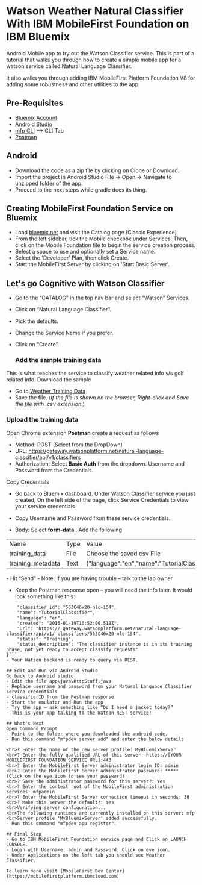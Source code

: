 # Watson Weather Natural Classifier With IBM MobileFirst Foundation on IBM Bluemix
Android Mobile app to try out the Watson Classifier service. This is part of a tutorial that walks you through how to create a simple mobile app for a watson service called Natural Language Classifier. 

It also walks you through adding IBM MobileFirst Platform Foundation V8  for adding some robustness and other utilities to the app.

## Pre-Requisites 
- [Bluemix Account](https://gist.github.com/VidyasagarMSC/f2406f834fc5ed3e8161)
- [Android Studio](https://developer.android.com/studio/index.html)
- [mfp CLI](https://mobilefirstplatform.ibmcloud.com/downloads/) --> CLI Tab
- [Postman](https://chrome.google.com/webstore/detail/postman/fhbjgbiflinjbdggehcddcbncdddomop?hl=en) 

## Android
- Download the code as a zip file by clicking on Clone or Download.
- Import the project in Android Studio 
  File -> Open -> Navigate to unzipped folder of the app.
- Proceed to the next steps while gradle does its thing.

## Creating MobileFirst Foundation Service on Bluemix 

- Load [bluemix.net](https://bluemix.net) and visit the Catalog page (Classic Experience).
- From the left sidebar, tick the Mobile checkbox under Services. Then, click on the Mobile Foundation tile to begin the service creation process.
- Select a space to use and optionally set a Service name.
- Select the 'Developer' Plan, then click Create.
- Start the MobileFirst Server by clicking on 'Start Basic Server'.

## Let's go Cognitive with Watson Classifier 

- Go to the “CATALOG” in the top nav bar and select “Watson” Services.
- Click on “Natural Language Classifier”.
- Pick the defaults.
- Change the Service Name if you prefer.
- Click on “Create”.

    ### Add the sample training data
This is what teaches the service to classify weather related info v/s golf
related info.
Download the sample
  - Go to [Weather Training Data](https://raw.githubusercontent.com/VidyasagarMSC/mfp8-watsonclassifier-android/master/weather_data_train.csv)
  - Save the file. (<em>If the file is shown on the browser, Right-click and Save the file with .csv extension.</em>)

  ### Upload the training data
Open Chrome extension <strong>Postman</strong> create a request as follows
  
  - Method: POST (Select from the DropDown)
  - URL: https://gateway.watsonplatform.net/natural-language-classifier/api/v1/classifiers
  - Authorization: Select <strong>Basic Auth</strong> from the dropdown. Username and Password from the Credentials.

 Copy Credentials
  - Go back to Bluemix dashboard. Under Watson Classifier service you just created, On the left side of the page, click Service Credentials to view your service credentials
  - Copy Username and Password from these service credentials.
 
 - Body: Select <strong>form-data</strong> . Add the following
<table>
    <tr>
        <td>Name</td>
        <td>Type</td>
        <td>Value</td>
    </tr> 
   <tr>
     <td>training_data</td>
      <td>File</td>
      <td>Choose the saved csv File</td>
  </tr>
  <tr>
     <td>training_metadata</td>
      <td>Text</td>
      <td>{"language":"en","name":"TutorialClassifier"}</td>
  </tr>
</table>
  - Hit “Send”
  - Note: If you are having trouble – talk to the lab owner
  
- Keep the Postman response open – you will need the info later. It would
look something like this:<br>
```{
	"classifier_id": "563C46x20-nlc-154",
	"name": "TutorialClassifier",
	"language": "en",
	"created": "2016-01-19T10:52:06.518Z",
	"url": "https:// gateway.watsonplatform.net/natural-language-classifier/api/v1/ classifiers/563C46x20-nlc-154",
	"status": "Training",
	"status_description": "The classifier instance is in its training phase, not yet ready to accept classify requests"
}```
- Your Watson backend is ready to query via REST.

## Edit and Run via Android Studio
Go back to Android studio
- Edit the file app\java\HttpStuff.java
- Replace username and password from your Natural Language Classifier service credentials
- classifierID from the Postman response
- Start the emulator and Run the app
- Try the app – ask something like “Do I need a jacket today?”
- This is your app talking to the Watson REST service!

## What's Next
Open Command Prompt
- Point to the folder where you downloaded the android code.
- Run this command "mfpdev server add" and enter the below details

<br>? Enter the name of the new server profile: MyBluemixServer
<br>? Enter the fully qualified URL of this server: https://[YOUR MOBILEFIRST FOUNDATION SERVICE URL]:443
<br>? Enter the MobileFirst Server administrator login ID: admin
<br>? Enter the MobileFirst Server administrator password: ***** (Click on the eye icon to see your password)
<br>? Save the administrator password for this server?: Yes
<br>? Enter the context root of the MobileFirst administration services: mfpadmin
<br>? Enter the MobileFirst Server connection timeout in seconds: 30
<br>? Make this server the default?: Yes
<br>Verifying server configuration...
<br>The following runtimes are currently installed on this server: mfp
<br>Server profile 'MyBluemixServer' added successfully. 
- Run this command "mfpdev app register".

## Final Step
- Go to IBM MobileFirst Foundation service page and Click on LAUNCH CONSOLE.
- Login with Username: admin and Password: Click on eye icon.
- Under Applications on the left tab you should see Weather Classifier.

To learn more visit [MobileFirst Dev Center](https://mobilefirstplatform.ibmcloud.com)
